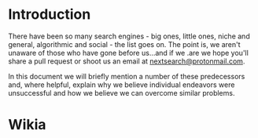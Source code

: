 # Introduction
There have been so many search engines - big ones, little ones, niche and general, algorithmic and social - the list goes on. The point is, we aren't unaware of those who have gone before us...and if we .are we hope you'll share a pull request or shoot us an email at nextsearch@protonmail.com.

In this document we will briefly mention a number of these predecessors and, where helpful, explain why we believe individual endeavors were unsuccessful and how we believe we can overcome similar problems.

# Wikia
